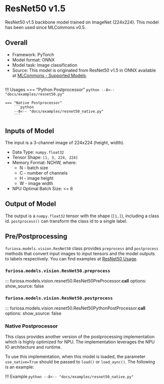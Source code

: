 # ResNet50 v1.5

ResNet50 v1.5 backbone model trained on ImageNet (224x224).
This model has been used since MLCommons v0.5.

## Overall
* Framework: PyTorch
* Model format: ONNX
* Model task: Image classification
* Source: This model is originated from ResNet50 v1.5 in ONNX available at
[MLCommons - Supported Models](https://github.com/mlcommons/inference/tree/master/vision/classification_and_detection#supported-models).


## <a name="ResNet50_Usage"></a>
!!! Usages
    === "Python Postprocessor"
        ```python
        --8<-- "docs/examples/resnet50.py"
        ```
     
    === "Native Postprocessor"
        ```python
        --8<-- "docs/examples/resnet50_native.py"
        ```
 
## Inputs of Model
The input is a 3-channel image of 224x224 (height, width).

* Data Type: `numpy.float32`
* Tensor Shape: `[1, 3, 224, 224]`
* Memory Format: NCHW, where:
    * N - batch size
    * C - number of channels
    * H - image height
    * W - image width
* NPU Optimal Batch Size: <= 8

## Output of Model
The output is a `numpy.float32` tensor with the shape (`[1,]`), including
a class id. `postprocess()` can transform the class id to a single label.

## Pre/Postprocessing
`furiosa.models.vision.ResNet50` class provides `preprocess` and `postprocess` methods that 
convert input images to input tensors and the model outputs to labels respectively. 
You can find examples at [ResNet50 Usage](#ResNet50_Usage).
 
### `furiosa.models.vision.ResNet50.preprocess`
::: furiosa.models.vision.resnet50.ResNet50PreProcessor.__call__
    options:
        show_source: false
    
### `furiosa.models.vision.ResNet50.postprocess`
::: furiosa.models.vision.resnet50.ResNet50PythonPostProcessor.__call__
    options:
        show_source: false

### <a href="NativePostProcessor"></a>Native Postprocessor
This class provides another version of the postprocessing implementation
which is highly optimized for NPU. The implementation leverages the NPU IO architecture and runtime.

To use this implementation, when this model is loaded, the parameter `use_native=True`
should be passed to `load()` or `load_aync()`. The following is an example:

!!! Example
    ```python
    --8<-- "docs/examples/resnet50_native.py"
    ```
